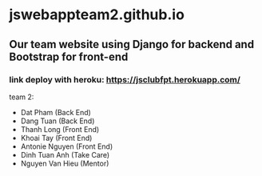 # jswebappteam2.github.io

## Our team website using Django for backend and Bootstrap for front-end

### link deploy with heroku: https://jsclubfpt.herokuapp.com/ 

team 2:
- Dat Pham (Back End)
- Dang Tuan (Back End)
- Thanh Long (Front End)
- Khoai Tay (Front End)
- Antonie Nguyen (Front End)
- Dinh Tuan Anh (Take Care)
- Nguyen Van Hieu (Mentor)
